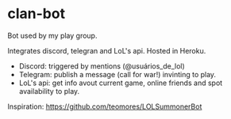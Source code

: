# clan-bot
Bot used by my play group.

Integrates discord, telegran and LoL's api. 
Hosted in Heroku.

- Discord: triggered by mentions (@usuários_de_lol)
- Telegram: publish a message (call for war!) invinting to play.
- LoL's api: get info avout current game, online friends and spot availability to play.

Inspiration: https://github.com/teomores/LOLSummonerBot
